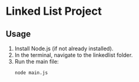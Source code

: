 
# Linked List Project

## Usage
1. Install Node.js (if not already installed).
2. In the terminal, navigate to the linkedlist folder.
3. Run the main file:
   ```bash
   node main.js
   ```